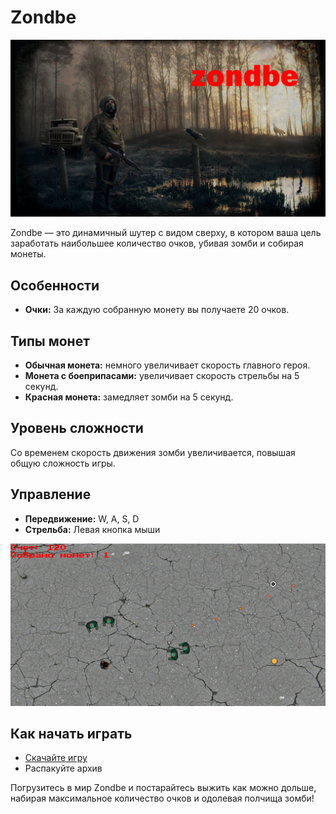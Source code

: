 # Zondbe

![Zondbe](readme_img/zondbe_menu_text.png)

Zondbe — это динамичный шутер с видом сверху, в котором ваша цель заработать наибольшее количество очков, убивая зомби и собирая монеты.

## Особенности

- **Очки:** За каждую собранную монету вы получаете 20 очков.

## Типы монет

- **Обычная монета:** немного увеличивает скорость главного героя.
- **Монета с боеприпасами:** увеличивает скорость стрельбы на 5 секунд.
- **Красная монета:** замедляет зомби на 5 секунд.

## Уровень сложности

Со временем скорость движения зомби увеличивается, повышая общую сложность игры.

## Управление

- **Передвижение:** W, A, S, D
- **Стрельба:** Левая кнопка мыши

![Gameplay Screenshot](readme_img/gameplay.png)

## Как начать играть
   - [Скачайте игру](https://github.com/LicoriceAlex/Zondbe/releases/tag/final)
   - Распакуйте архив

Погрузитесь в мир Zondbe и постарайтесь выжить как можно дольше, набирая максимальное количество очков и одолевая полчища зомби!
